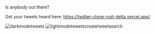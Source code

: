 Is anybody out there?

Get your tweets heard here: https://twitter-clone-rust-delta.vercel.app/

![darkmodetweets](https://user-images.githubusercontent.com/26420548/213870979-9c53d754-5020-4e97-a22b-79474bea83b8.png)
![lightmodetweetscreatetweetsearch](https://user-images.githubusercontent.com/26420548/213870980-f8dad210-4481-4fac-bc5f-c2e30699545b.png)

